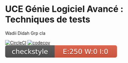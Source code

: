 # UCE Génie Logiciel Avancé : Techniques de tests

Wadii Didah Grp cla


[![CircleCI](https://circleci.com/gh/WadiiDidah/ceri-m1-techniques-de-test.svg?style=svg)]((https:circleci.com/gh/WadiiDidah/ceri-m1-techniques-de-test/?branch=master))
[![codecov](https://codecov.io/gh/Wadiididah/ceri-m1-techniques-de-test/branch/master/graph/badge.svg?token=SXTHMKGZKJ)](https://codecov.io/gh/Wadiididah/ceri-m1-techniques-de-test)
![Checkstyle](target\site\badges\checkstyle-result.svg)



